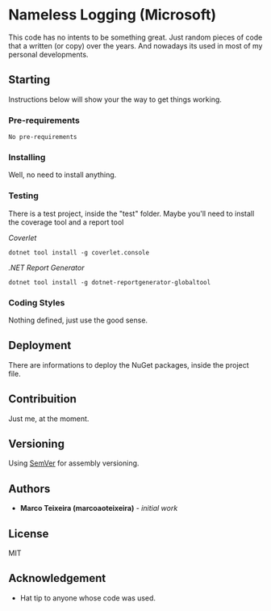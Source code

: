 ﻿# Nameless Logging (Microsoft)

This code has no intents to be something great. Just random pieces of code that
a written (or copy) over the years. And nowadays its used in most of my
personal developments.

## Starting

Instructions below will show your the way to get things working.

### Pre-requirements

```
No pre-requirements
```

### Installing

Well, no need to install anything.

### Testing

There is a test project, inside the "test" folder. Maybe you'll need to install
the coverage tool and a report tool

*Coverlet*
```
dotnet tool install -g coverlet.console
```

*.NET Report Generator*
```
dotnet tool install -g dotnet-reportgenerator-globaltool
```

### Coding Styles

Nothing defined, just use the good sense.

## Deployment

There are informations to deploy the NuGet packages, inside the project file.

## Contribuition

Just me, at the moment.

## Versioning

Using [SemVer](http://semver.org/) for assembly versioning.

## Authors

* **Marco Teixeira (marcoaoteixeira)** - *initial work*

## License

MIT

## Acknowledgement

* Hat tip to anyone whose code was used. 